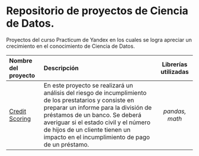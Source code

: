 # Repositorio de proyectos de Ciencia de Datos.
Proyectos del curso Practicum de Yandex en los cuales se logra apreciar un crecimiento en el conocimiento de Ciencia de Datos.

| Nombre del proyecto   | Descripción            | Librerías utilizadas        |
| :-------------------- | :--------------------- |:---------------------------:|
|     [Credit Scoring](https://github.com/AndresGEnriquez/practicum_proyectos_es/tree/main/1_credit_scoring)      | En este proyecto se realizará un análisis del riesgo de incumplimiento de los prestatarios y consiste en preparar un informe para la división de préstamos de un banco. Se deberá averiguar si el estado civil y el número de hijos de un cliente tienen un impacto en el incumplimiento de pago de un préstamo.      |      *pandas, math*          |
